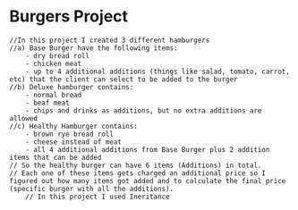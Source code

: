 
# Burgers Project
	//In this project I created 3 different hamburgers
	//a) Base Burger have the following items: 
		- dry bread roll 
		- chicken meat 
		- up to 4 additional additions (things like salad, tomato, carrot, etc) that the client can select to be added to the burger	
	//b) Deluxe hamburger contains: 
		- normal bread 
		- beaf meat
		- chips and drinks as additions, but no extra additions are allowed
	//c) Healthy Hamburger contains:
		- brown rye bread roll
		- cheese instead of meat
		- all 4 additional additions from Base Burger plus 2 addition items that can be added
	// So the healthy burger can have 6 items (Additions) in total.
	// Each one of these items gets charged an additional price so I figured out how many items got added and to calculate the final price (specific burger with all the additions).
       	// In this project I used Ineritance 
        
